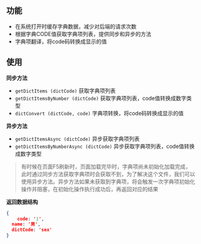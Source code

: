 ## 功能
- 在系统打开时缓存字典数据，减少对后端的请求次数
- 根据字典CODE值获取字典项列表，提供同步和异步的方法
- 字典项翻译，将code码转换成显示的值
## 使用
**同步方法**

- `getDictItems (dictCode)` 获取字典项列表
- `getDictItemsByNumber (dictCode)` 获取字典项列表，code值转换成数字类型
- `dictConvert (dictCode, code)` 字典项转换，将code码转换成显示的值

**异步方法**

- `getDictItemsAsync (dictCode)` 异步获取字典项列表 
- `getDictItemsByNumberAsync (dictCode)` 异步获取字典项列表，code值转换成数字类型
> 有时候在页面F5刷新时，页面加载完毕时，字典项尚未初始化加载完成，此时通过同步方法获取字典项时会获取不到，为了解决这个文件，我们可以使用异步方法。异步方法如果未获取到字典项，将会触发一次字典项初始化操作并阻塞，在初始化操作执行成功后，再返回对应的结果

**返回数据结构**
```json
{
	code: '1',
  name: '男',
  dictCode: 'sex'
}
```

